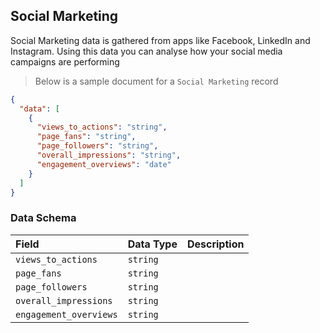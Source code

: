 ## Social Marketing

Social Marketing data is gathered from apps like Facebook, LinkedIn and Instagram. Using this data you can analyse how your social media campaigns are performing

> Below is a sample document for a `Social Marketing` record

```json
{
  "data": [
    {
      "views_to_actions": "string",
      "page_fans": "string",
      "page_followers": "string",
      "overall_impressions": "string",
      "engagement_overviews": "date"
    }
  ]
}
```

### Data Schema

| Field                  | Data Type | Description |
| :--------------------- | :-------- | :---------- |
| `views_to_actions`     | `string`  |             |
| `page_fans`            | `string`  |             |
| `page_followers`       | `string`  |             |
| `overall_impressions`  | `string`  |             |
| `engagement_overviews` | `string`  |             |
